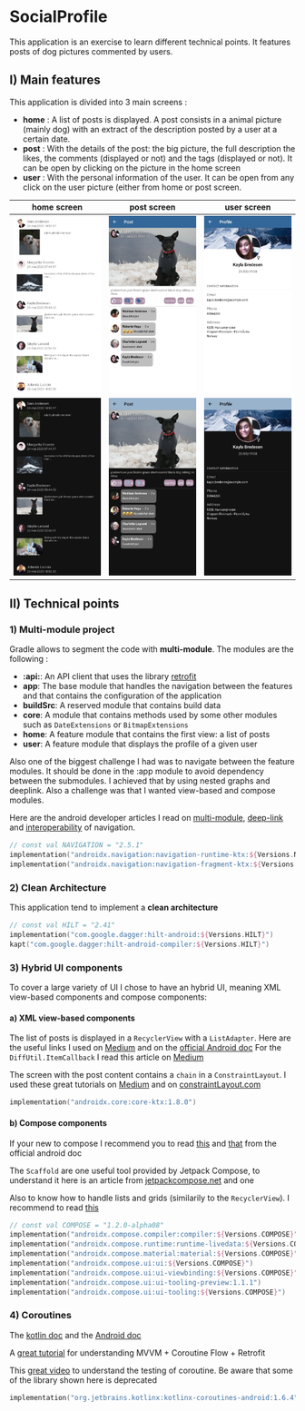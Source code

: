 # SocialProfile

This application is an exercise to learn different technical points. It features posts of dog pictures commented by users.

## I) Main features

This application is divided into 3 main screens :
- **home** : A list of posts is displayed. A post consists in a animal picture (mainly dog) with an extract of the description posted by a user at a certain date.
- **post** : With the details of the post: the big picture, the full description the likes, the comments (displayed or not) and the tags (displayed or not). It can be open by clicking on the picture in the home screen
- **user** : With the personal information of the user. It can be open from any click on the user picture (either from home or post screen.


| home screen | post screen | user screen |
|:-----------:|:-----------:|:-----------:|
| ![home light](screenshots/home_light.jpg) | ![post light](screenshots/post_light.jpg) | ![user light](screenshots/user_light.jpg) |
| ![home dark](screenshots/home_dark.jpg) | ![post dark](screenshots/post_dark.jpg) | ![user dark](screenshots/user_dark.jpg) |

## II) Technical points

### 1) Multi-module project
Gradle allows to segment the code with **multi-module**. The modules are the following :
- **:api:**: An API client that uses the library [retrofit](https://square.github.io/retrofit/)
- **app**: The base module that handles the navigation between the features and that contains the configuration of the application
- **buildSrc**: A reserved module that contains build data
- **core**: A module that contains methods used by some other modules such as `DateExtensions` or `BitmapExtensions`
- **home**: A feature module that contains the first view: a list of posts 
- **user**: A feature module that displays the profile of a given user

Also one of the biggest challenge I had was to navigate between the feature modules. 
It should be done in the :app module to avoid dependency between the submodules.
I achieved that by using nested graphs and deeplink. Also a challenge was that I wanted view-based and compose modules.

Here are the android developer articles I read on [multi-module](https://developer.android.com/guide/navigation/navigation-multi-module), [deep-link](https://developer.android.com/guide/navigation/navigation-deep-link) and [interoperability](https://developer.android.com/jetpack/compose/navigation#interoperability) of navigation. 

```kotlin
// const val NAVIGATION = "2.5.1"
implementation("androidx.navigation:navigation-runtime-ktx:${Versions.NAVIGATION}")
implementation("androidx.navigation:navigation-fragment-ktx:${Versions.NAVIGATION}")
```

### 2) Clean Architecture
This application tend to implement a **clean architecture**

```kotlin
// const val HILT = "2.41"
implementation("com.google.dagger:hilt-android:${Versions.HILT}")
kapt("com.google.dagger:hilt-android-compiler:${Versions.HILT}")
```

### 3) Hybrid UI components
To cover a large variety of UI I chose to have an hybrid UI, meaning XML view-based components and compose components:

#### a) XML view-based components 
The list of posts is displayed in a `RecyclerView` with a `ListAdapter`. Here are the useful links I used on [Medium](https://medium.com/geekculture/android-listadapter-a-better-implementation-for-the-recyclerview-1af1826a7d21) and on the [official Android doc](https://developer.android.com/reference/androidx/recyclerview/widget/ListAdapter)
For the `DiffUtil.ItemCallback` I read this article on [Medium](https://jermainedilao.medium.com/demystifying-diffutil-itemcallback-class-8c0201cc69b1)

The screen with the post content contains a `chain` in a `ConstraintLayout`. I used these great tutorials on [Medium](https://medium.com/@nomanr/constraintlayout-chains-4f3b58ea15bb) and on [constraintLayout.com](https://constraintlayout.com/basics/create_chains.html)

```kotlin
implementation("androidx.core:core-ktx:1.8.0")
```

#### b) Compose components

If your new to compose I recommend you to read [this](https://developer.android.com/jetpack/compose/layouts/basics) and [that](https://developer.android.com/jetpack/compose/layouts/material) from the official android doc

The `Scaffold` are one useful tool provided by Jetpack Compose, to understand it here is an article from [jetpackcompose.net](https://www.jetpackcompose.net/scaffold) and one 

Also to know how to handle lists and grids (similarily to the `RecyclerView`). I recommend to read [this](https://developer.android.com/jetpack/compose/lists)

```kotlin
// const val COMPOSE = "1.2.0-alpha08"
implementation("androidx.compose.compiler:compiler:${Versions.COMPOSE}")
implementation("androidx.compose.runtime:runtime-livedata:${Versions.COMPOSE}")
implementation("androidx.compose.material:material:${Versions.COMPOSE}")
implementation("androidx.compose.ui:ui:${Versions.COMPOSE}")
implementation("androidx.compose.ui:ui-viewbinding:${Versions.COMPOSE}")
implementation("androidx.compose.ui:ui-tooling-preview:1.1.1")
implementation("androidx.compose.ui:ui-tooling:${Versions.COMPOSE}")
```

### 4) Coroutines 

The [kotlin doc](https://kotlinlang.org/docs/coroutines-guide.html) and the [Android doc](https://developer.android.com/kotlin/coroutines)

A [great tutorial](https://proandroiddev.com/kotlin-flow-on-android-quick-guide-76667e872166) for understanding MVVM + Coroutine Flow + Retrofit 

This [great video](https://www.youtube.com/watch?v=KMb0Fs8rCRs&t) to understand the testing of coroutine. Be aware that some of the library shown here is deprecated

```kotlin
implementation("org.jetbrains.kotlinx:kotlinx-coroutines-android:1.6.4")
```